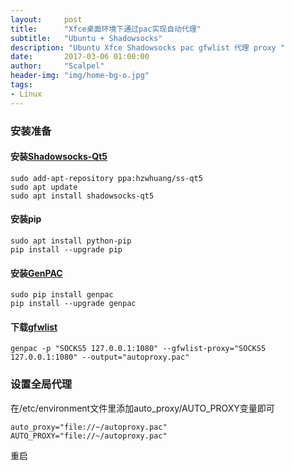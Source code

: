 ```yaml
---
layout:     post
title:      "Xfce桌面环境下通过pac实现自动代理"
subtitle:   "Ubuntu + Shadowsocks"
description: "Ubuntu Xfce Shadowsocks pac gfwlist 代理 proxy "
date:       2017-03-06 01:00:00
author:     "Scalpel"
header-img: "img/home-bg-o.jpg"
tags:
- Linux
---
```

### 安装准备
#### 安装[Shadowsocks-Qt5](https://github.com/shadowsocks/shadowsocks-qt5)  
```
sudo add-apt-repository ppa:hzwhuang/ss-qt5
sudo apt update
sudo apt install shadowsocks-qt5
```
#### 安装pip
```
sudo apt install python-pip
pip install --upgrade pip
```

#### 安装[GenPAC](https://github.com/JinnLynn/genpac)
```
sudo pip install genpac
pip install --upgrade genpac
```

#### 下载[gfwlist](https://raw.githubusercontent.com/gfwlist/gfwlist/master/gfwlist.txt)
```
genpac -p "SOCKS5 127.0.0.1:1080" --gfwlist-proxy="SOCKS5 127.0.0.1:1080" --output="autoproxy.pac"
```

### 设置全局代理
在/etc/environment文件里添加auto_proxy/AUTO_PROXY变量即可
```
auto_proxy="file://~/autoproxy.pac"
AUTO_PROXY="file://~/autoproxy.pac"
```
重启

